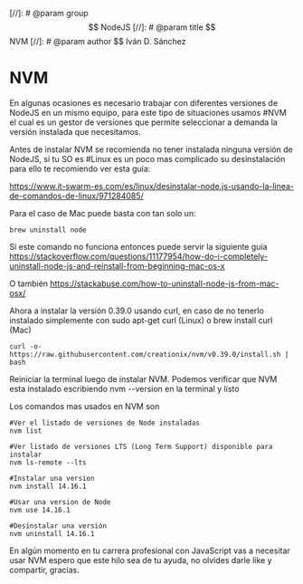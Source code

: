 [//]: # @param group $$ NodeJS
[//]: # @param title $$ NVM
[//]: # @param author $$ Iván D. Sánchez


# NVM

En algunas ocasiones es necesario trabajar con diferentes versiones de NodeJS en un mismo equipo, para este tipo de situaciones usamos #NVM el cual es un gestor de versiones que permite seleccionar a demanda la versión instalada que necesitamos.

Antes de instalar NVM se recomienda no tener instalada ninguna versión de NodeJS, si tu SO es #Linux es un poco mas complicado su desinstalación para ello te recomiendo ver esta guía: 

https://www.it-swarm-es.com/es/linux/desinstalar-node.js-usando-la-linea-de-comandos-de-linux/971284085/

Para el caso de Mac puede basta con tan solo un:

    
    brew uninstall node

Si este comando no funciona entonces puede servir la siguiente guía
https://stackoverflow.com/questions/11177954/how-do-i-completely-uninstall-node-js-and-reinstall-from-beginning-mac-os-x

O también 
https://stackabuse.com/how-to-uninstall-node-js-from-mac-osx/

Ahora a instalar la versión 0.39.0 usando curl, en caso de no tenerlo instalado simplemente con sudo apt-get curl (Linux) o brew install curl (Mac)


    curl -o- https://raw.githubusercontent.com/creationix/nvm/v0.39.0/install.sh | bash 

Reiniciar la terminal luego de instalar NVM. Podemos verificar que NVM esta instalado escribiendo nvm --version en la terminal y listo

Los comandos mas usados en NVM son

    #Ver el listado de versiones de Node instaladas
    nvm list  

    #Ver listado de versiones LTS (Long Term Support) disponible para instalar
    nvm ls-remote --lts

    #Instalar una version
    nvm install 14.16.1

    #Usar una version de Node
    nvm use 14.16.1

    #Desinstalar una versión
    nvm uninstall 14.16.1

En algún momento en tu carrera profesional con JavaScript vas a necesitar usar NVM espero que este hilo sea de tu ayuda, no olvides darle like y compartir, gracias. 
  





